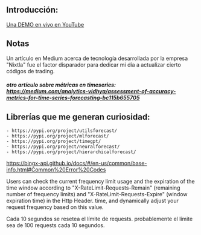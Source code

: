 ## Introducción:

[Una DEMO en vivo en YouTube](https://youtu.be/gG45MTN84Ks?si=tTYY6XyKNKeu_1IF)

## Notas
Un artículo en Medium acerca de tecnología desarrollada por la empresa "Nixtla" fue el factor disparador para dedicar mi día a actualizar cierto códigos de trading.

##### otro artículo sobre métricas en timeseries: https://medium.com/analytics-vidhya/assessment-of-accuracy-metrics-for-time-series-forecasting-bc115b655705

## Librerías que me generan curiosidad:
    - https://pypi.org/project/utilsforecast/
    - https://pypi.org/project/mlforecast/
    - https://pypi.org/project/timegpt/
    - https://pypi.org/project/neuralforecast/
    - https://pypi.org/project/hierarchicalforecast/


https://bingx-api.github.io/docs/#/en-us/common/base-info.html#Common%20Error%20Codes

Users can check the current frequency limit usage and the expiration of the time window according to "X-RateLimit-Requests-Remain" (remaining number of frequency limits) and "X-RateLimit-Requests-Expire" (window expiration time) in the Http Header. time, and dynamically adjust your request frequency based on this value.


Cada 10 segundos se resetea el límite de requests. probablemente el límite sea de 100 requests cada 10 segundos.